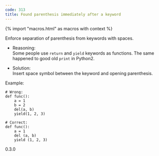 ```yaml
---
code: 313
title: Found parenthesis immediately after a keyword
---
```


{% import "macros.html" as macros with context %}

Enforce separation of parenthesis from keywords with spaces.

  - Reasoning:  
    Some people use `return` and `yield` keywords as functions. The same
    happened to good old `print` in Python2.

  - Solution:  
    Insert space symbol between the keyword and opening parenthesis.

Example:

    # Wrong:
    def func():
        a = 1
        b = 2
        del(a, b)
        yield(1, 2, 3)
    
    # Correct:
    def func():
        a = 1
        del (a, b)
        yield (1, 2, 3)

<div class="versionadded">

0.3.0

</div>
